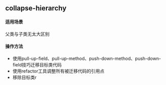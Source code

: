 ## collapse-hierarchy

#### 适用场景

父类与子类无太大区别

#### 操作方法

- 使用pull-up-field、pull-up-method、push-down-method、push-down-field技巧迁移目标类代码
- 使用refactor工具调整所有被迁移代码的引用点
- 移除目标类r